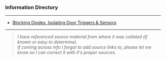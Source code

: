 ### Information Directory ###
---
* [Blocking Diodes, Isolating Door Triggers & Sensors](Blocking%20Diodes%2C%20Isolating%20Door%20Triggers%20%26%20Sensors.pdf)
---
> _I have referenced source material from where it was collated (if known or easy to determine). <br>If coming across info I forgot to add source links to, please let me know so I can correct it with it's proper sources._   
